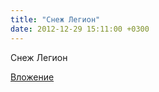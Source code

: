 ```yaml
---
title: "Снеж Легион"
date: 2012-12-29 15:11:00 +0300
---
```


Снеж Легион

[Вложение](https://vk.com/photo8439400_294760594)
